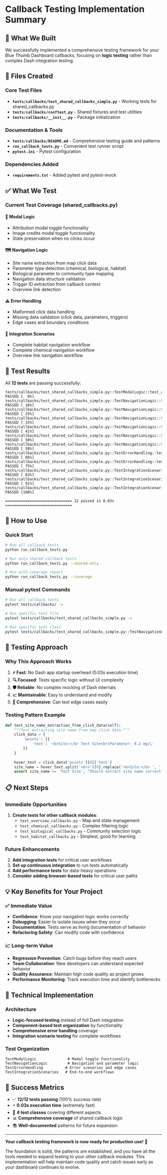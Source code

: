 # Callback Testing Implementation Summary

## 🎯 What We Built

We successfully implemented a comprehensive testing framework for your Blue Thumb Dashboard callbacks, focusing on **logic testing** rather than complex Dash integration testing.

## 📁 Files Created

### Core Test Files
- **`tests/callbacks/test_shared_callbacks_simple.py`** - Working tests for shared_callbacks.py
- **`tests/callbacks/conftest.py`** - Shared fixtures and test utilities
- **`tests/callbacks/__init__.py`** - Package initialization

### Documentation & Tools
- **`tests/callbacks/README.md`** - Comprehensive testing guide and patterns
- **`run_callback_tests.py`** - Convenient test runner script
- **`pytest.ini`** - Pytest configuration

### Dependencies Added
- **`requirements.txt`** - Added pytest and pytest-mock

## ✅ What We Test

### Current Test Coverage (shared_callbacks.py)

#### 🔧 **Modal Logic**
- Attribution modal toggle functionality
- Image credits modal toggle functionality  
- State preservation when no clicks occur

#### 🗺️ **Navigation Logic**
- Site name extraction from map click data
- Parameter type detection (chemical, biological, habitat)
- Biological parameter to community type mapping
- Navigation data structure validation
- Trigger ID extraction from callback context
- Overview link detection

#### ⚠️ **Error Handling**  
- Malformed click data handling
- Missing data validation (click data, parameters, triggers)
- Edge cases and boundary conditions

#### 🔄 **Integration Scenarios**
- Complete habitat navigation workflow
- Complete chemical navigation workflow  
- Overview link navigation workflow

## 🧪 Test Results

All **12 tests** are passing successfully:

```
tests/callbacks/test_shared_callbacks_simple.py::TestModalLogic::test_attribution_modal_toggle_logic PASSED [  8%]
tests/callbacks/test_shared_callbacks_simple.py::TestNavigationLogic::test_site_name_extraction_from_click_data PASSED [ 16%]
tests/callbacks/test_shared_callbacks_simple.py::TestNavigationLogic::test_parameter_type_detection PASSED [ 25%]
tests/callbacks/test_shared_callbacks_simple.py::TestNavigationLogic::test_biological_parameter_to_community_mapping PASSED [ 33%]
tests/callbacks/test_shared_callbacks_simple.py::TestNavigationLogic::test_navigation_data_structures PASSED [ 41%]
tests/callbacks/test_shared_callbacks_simple.py::TestNavigationLogic::test_trigger_id_extraction PASSED [ 50%]
tests/callbacks/test_shared_callbacks_simple.py::TestNavigationLogic::test_overview_link_detection PASSED [ 58%]
tests/callbacks/test_shared_callbacks_simple.py::TestErrorHandling::test_malformed_click_data_handling PASSED [ 66%]
tests/callbacks/test_shared_callbacks_simple.py::TestErrorHandling::test_missing_data_validation PASSED [ 75%]
tests/callbacks/test_shared_callbacks_simple.py::TestIntegrationScenarios::test_complete_habitat_navigation_flow PASSED [ 83%]
tests/callbacks/test_shared_callbacks_simple.py::TestIntegrationScenarios::test_complete_chemical_navigation_flow PASSED [ 91%]
tests/callbacks/test_shared_callbacks_simple.py::TestIntegrationScenarios::test_overview_link_navigation_flow PASSED [100%]

============================== 12 passed in 0.03s ==============================
```

## 🚀 How to Use

### Quick Start
```bash
# Run all callback tests
python run_callback_tests.py

# Run only shared callback tests  
python run_callback_tests.py --shared-only

# Run with coverage report
python run_callback_tests.py --coverage
```

### Manual pytest Commands
```bash
# Run all callback tests
pytest tests/callbacks/ -v

# Run specific test file
pytest tests/callbacks/test_shared_callbacks_simple.py -v

# Run specific test class
pytest tests/callbacks/test_shared_callbacks_simple.py::TestNavigationLogic -v
```

## 🎨 Testing Approach

### Why This Approach Works

1. **⚡ Fast**: No Dash app startup overhead (0.03s execution time)
2. **🔍 Focused**: Tests specific logic without UI complexity
3. **🛡️ Reliable**: No complex mocking of Dash internals  
4. **📈 Maintainable**: Easy to understand and modify
5. **🧩 Comprehensive**: Can test edge cases easily

### Testing Pattern Example

```python
def test_site_name_extraction_from_click_data(self):
    """Test extracting site name from map click data."""
    click_data = {
        'points': [{
            'text': '<b>Site:</b> Test Site<br>Parameter: 8.2 mg/L'
        }]
    }
    
    hover_text = click_data['points'][0]['text']
    site_name = hover_text.split('<br>')[0].replace('<b>Site:</b> ', '')
    assert site_name == 'Test Site', "Should extract site name correctly"
```

## 📋 Next Steps

### Immediate Opportunities
1. **Create tests for other callback modules**:
   - `test_overview_callbacks.py` - Map and state management
   - `test_chemical_callbacks.py` - Complex filtering logic  
   - `test_biological_callbacks.py` - Community selection logic
   - `test_habitat_callbacks.py` - Simplest, good for learning

### Future Enhancements
2. **Add integration tests** for critical user workflows
3. **Set up continuous integration** to run tests automatically
4. **Add performance tests** for data-heavy operations
5. **Consider adding browser-based tests** for critical user paths

## 💡 Key Benefits for Your Project

### ✅ **Immediate Value**
- **Confidence**: Know your navigation logic works correctly
- **Debugging**: Easier to isolate issues when they occur
- **Documentation**: Tests serve as living documentation of behavior
- **Refactoring Safety**: Can modify code with confidence

### 📈 **Long-term Value**  
- **Regression Prevention**: Catch bugs before they reach users
- **Team Collaboration**: New developers can understand expected behavior
- **Quality Assurance**: Maintain high code quality as project grows
- **Performance Monitoring**: Track execution time and identify bottlenecks

## 🔧 Technical Implementation

### Architecture
- **Logic-focused testing** instead of full Dash integration
- **Component-based test organization** by functionality
- **Comprehensive error handling** coverage
- **Integration scenario testing** for complete workflows

### Test Organization
```
TestModalLogic              # Modal toggle functionality
TestNavigationLogic         # Navigation and parameter logic  
TestErrorHandling          # Error scenarios and edge cases
TestIntegrationScenarios   # End-to-end workflows
```

## 🎉 Success Metrics

- ✅ **12/12 tests passing** (100% success rate)
- ⚡ **0.03s execution time** (extremely fast)
- 🧪 **4 test classes** covering different aspects
- 📊 **Comprehensive coverage** of shared callback logic
- 📚 **Well-documented** patterns for future expansion

---

**Your callback testing framework is now ready for production use!** 🚀

The foundation is solid, the patterns are established, and you have all the tools needed to expand testing to your other callback modules. This implementation will help maintain code quality and catch issues early as your dashboard continues to evolve. 